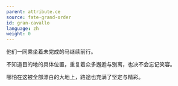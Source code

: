 ```yaml
---
parent: attribute.ce
source: fate-grand-order
id: gran-cavallo
language: zh
weight: 0
---
```


他们一同乘坐着未完成的马继续前行。

不知道目的地的具体位置，重复着众多邂逅与别离，也决不会忘记笑容。

哪怕在这被全部漂白的大地上，路途也充满了坚定与精彩。
